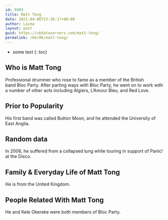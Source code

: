 ```yaml
---
id: 5993
title: Matt Tong
date: 2021-04-06T23:36:17+00:00
author: Laima
layout: post
guid: https://ukdataservers.com/matt-tong/
permalink: /04/06/matt-tong/
---
```


* some text
{: toc}


## Who is Matt Tong
                  
                  
                  
Professional drummer who rose to fame as a member of the British band Bloc Party. After parting ways with Bloc Party, he went on to work with a number of other acts including Algiers, L&#8217;Amour Bleu, and Red Love.
                  
              
            
              
            
                
                
                
## Prior to Popularity
                  
                  
                  
His first band was called Button Moon, and he attended the University of East Anglia.
                  
              
            
              
            
                
                
                
## Random data
                  
                  
                  
In 2006, he suffered from a collapsed lung while touring in support of Panic! at the Disco.
                  
              
            
              
            
                
                
                
## Family & Everyday Life of Matt Tong
                  
                  
                  
He is from the United Kingdom.
                  
              
            
              
            
                
                
                
## People Related With Matt Tong
                  
                  
                  
He and Kele Okereke were both members of Bloc Party. 
                  
              
            
              
            
                
              
            
              
              
            
            
              
            
          
          
          